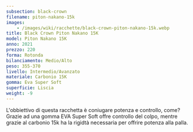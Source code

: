 ```yaml
---
subsection: black-crown
filename: piton-nakano-15k
images:
    - /images/wiki/racchette/black-crown-piton-nakano-15k.webp
title: Black Crown Piton Nakano 15K
model: Piton Nakano 15K
anno: 2021
prezzo: 220
forma: Rotonda
bilanciamento: Medio/Alto
peso: 355-370
livello: Intermedio/Avanzato
materiale: Carbonio 15K
gomma: Eva Super Soft
superficie: Liscia
weight: -9
---
```

L'obbiettivo di questa racchetta è coniugare potenza e controllo, come? Grazie ad una gomma EVA Super Soft offre controllo del colpo, mentre grazie al carbonio 15k ha la rigidtà necessaria per offrire potenza alla palla.
